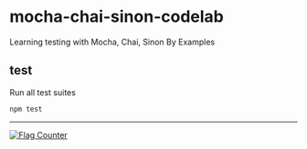 # mocha-chai-sinon-codelab

Learning testing with Mocha, Chai, Sinon By Examples

## test

Run all test suites

```bash
npm test
```

---

<a href="https://info.flagcounter.com/ab0j"><img src="https://s11.flagcounter.com/count2/ab0j/bg_FFFFFF/txt_000000/border_CCCCCC/columns_5/maxflags_30/viewers_0/labels_1/pageviews_1/flags_0/percent_0/" alt="Flag Counter" border="0"></a>
